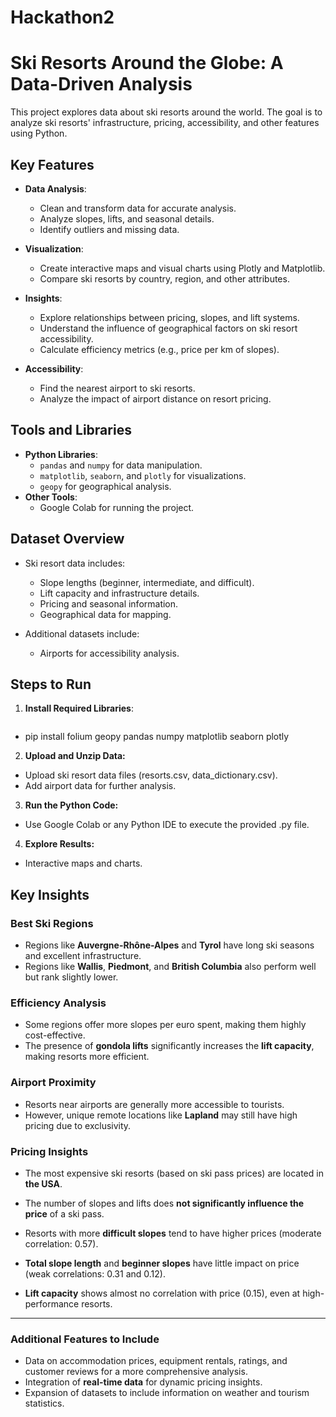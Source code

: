 # Hackathon2
# Ski Resorts Around the Globe: A Data-Driven Analysis

This project explores data about ski resorts around the world. The goal is to analyze ski resorts' infrastructure, pricing, accessibility, and other features using Python.

## Key Features

- **Data Analysis**: 
  - Clean and transform data for accurate analysis.
  - Analyze slopes, lifts, and seasonal details.
  - Identify outliers and missing data.

- **Visualization**:
  - Create interactive maps and visual charts using Plotly and Matplotlib.
  - Compare ski resorts by country, region, and other attributes.

- **Insights**:
  - Explore relationships between pricing, slopes, and lift systems.
  - Understand the influence of geographical factors on ski resort accessibility.
  - Calculate efficiency metrics (e.g., price per km of slopes).

- **Accessibility**:
  - Find the nearest airport to ski resorts.
  - Analyze the impact of airport distance on resort pricing.

## Tools and Libraries

- **Python Libraries**:
  - `pandas` and `numpy` for data manipulation.
  - `matplotlib`, `seaborn`, and `plotly` for visualizations.
  - `geopy` for geographical analysis.
- **Other Tools**:
  - Google Colab for running the project.

## Dataset Overview

- Ski resort data includes:
  - Slope lengths (beginner, intermediate, and difficult).
  - Lift capacity and infrastructure details.
  - Pricing and seasonal information.
  - Geographical data for mapping.

- Additional datasets include:
  - Airports for accessibility analysis.

## Steps to Run

1. **Install Required Libraries**:
   ```bash
 - pip install folium geopy pandas numpy matplotlib seaborn plotly

2. **Upload and Unzip Data:**

 - Upload ski resort data files (resorts.csv, data_dictionary.csv).
 - Add airport data for further analysis.

3. **Run the Python Code:**

 - Use Google Colab or any Python IDE to execute the provided .py file.

4. **Explore Results:**

 - Interactive maps and charts.



## Key Insights

### Best Ski Regions
- Regions like **Auvergne-Rhône-Alpes** and **Tyrol** have long ski seasons and excellent infrastructure.
- Regions like **Wallis**, **Piedmont**, and **British Columbia** also perform well but rank slightly lower.

### Efficiency Analysis
- Some regions offer more slopes per euro spent, making them highly cost-effective.
- The presence of **gondola lifts** significantly increases the **lift capacity**, making resorts more efficient.

### Airport Proximity
- Resorts near airports are generally more accessible to tourists.
- However, unique remote locations like **Lapland** may still have high pricing due to exclusivity.

### Pricing Insights
- The most expensive ski resorts (based on ski pass prices) are located in **the USA**.
- The number of slopes and lifts does **not significantly influence the price** of a ski pass.


- Resorts with more **difficult slopes** tend to have higher prices (moderate correlation: 0.57).
- **Total slope length** and **beginner slopes** have little impact on price (weak correlations: 0.31 and 0.12).
- **Lift capacity** shows almost no correlation with price (0.15), even at high-performance resorts.
---


### Additional Features to Include
- Data on accommodation prices, equipment rentals, ratings, and customer reviews for a more comprehensive analysis.
- Integration of **real-time data** for dynamic pricing insights.
- Expansion of datasets to include information on weather and tourism statistics.
